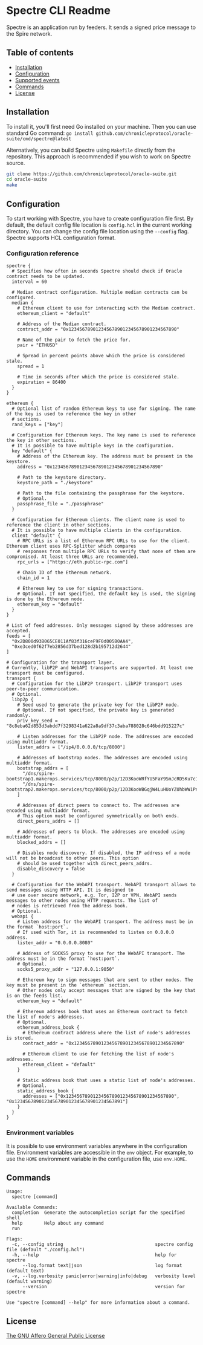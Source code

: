 # Spectre CLI Readme

Spectre is an application run by feeders. It sends a signed price message to the Spire network.

## Table of contents

* [Installation](#installation)
* [Configuration](#configuration)
* [Supported events](#supported-events)
* [Commands](#commands)
* [License](#license)

## Installation

To install it, you'll first need Go installed on your machine. Then you can use standard Go
command: `go install github.com/chronicleprotocol/oracle-suite/cmd/spectre@latest`

Alternatively, you can build Spectre using `Makefile` directly from the repository. This approach is recommended if
you wish to work on Spectre source.

```bash
git clone https://github.com/chronicleprotocol/oracle-suite.git
cd oracle-suite
make
```

## Configuration

To start working with Spectre, you have to create configuration file first. By default, the default config file location
is `config.hcl` in the current working directory. You can change the config file location using the `--config` flag.
Spectre supports HCL configuration format.

### Configuration reference

```hcl
spectre {
  # Specifies how often in seconds Spectre should check if Oracle contract needs to be updated.
  interval = 60

  # Median contract configuration. Multiple median contracts can be configured.
  median {
    # Ethereum client to use for interacting with the Median contract.
    ethereum_client = "default"

    # Address of the Median contract.
    contract_addr = "0x1234567890123456789012345678901234567890"

    # Name of the pair to fetch the price for.
    pair = "ETHUSD"

    # Spread in percent points above which the price is considered stale.
    spread = 1

    # Time in seconds after which the price is considered stale.
    expiration = 86400
  }
}

ethereum {
  # Optional list of random Ethereum keys to use for signing. The name of the key is used to reference the key in other 
  # sections.
  rand_keys = ["key"]

  # Configuration for Ethereum keys. The key name is used to reference the key in other sections.
  # It is possible to have multiple keys in the configuration.
  key "default" {
    # Address of the Ethereum key. The address must be present in the keystore.
    address = "0x1234567890123456789012345678901234567890"

    # Path to the keystore directory.
    keystore_path = "./keystore"

    # Path to the file containing the passphrase for the keystore.
    # Optional.
    passphrase_file = "./passphrase"
  }

  # Configuration for Ethereum clients. The client name is used to reference the client in other sections.
  # It is possible to have multiple clients in the configuration.
  client "default" {
    # RPC URLs is a list of Ethereum RPC URLs to use for the client. Ethereum client uses RPC-Splitter which compares
    # responses from multiple RPC URLs to verify that none of them are compromised. At least three URLs are recommended.
    rpc_urls = ["https://eth.public-rpc.com"]

    # Chain ID of the Ethereum network.
    chain_id = 1

    # Ethereum key to use for signing transactions.
    # Optional. If not specified, the default key is used, the signing is done by the Ethereum node.
    ethereum_key = "default"
  }
}

# List of feed addresses. Only messages signed by these addresses are accepted.
feeds = [
  "0x2D800d93B065CE011Af83f316ceF9F0d005B0AA4",
  "0xe3ced0f62f7eb2856d37bed128d2b195712d2644"
]

# Configuration for the transport layer. 
# Currently, libP2P and WebAPI transports are supported. At least one transport must be configured.
transport {
  # Configuration for the LibP2P transport. LibP2P transport uses peer-to-peer communication.
  # Optional.
  libp2p {
    # Seed used to generate the private key for the LibP2P node. 
    # Optional. If not specified, the private key is generated randomly.
    priv_key_seed = "8c8eba62d853d3abdd7f3298341a622a8a9df37c3aba788028c646bdd915227c"

    # Listen addresses for the LibP2P node. The addresses are encoded using multiaddr format.
    listen_addrs = ["/ip4/0.0.0.0/tcp/8000"]

    # Addresses of bootstrap nodes. The addresses are encoded using multiaddr format.
    bootstrap_addrs = [
      "/dns/spire-bootstrap1.makerops.services/tcp/8000/p2p/12D3KooWRfYU5FaY9SmJcRD5Ku7c1XMBRqV6oM4nsnGQ1QRakSJi",
      "/dns/spire-bootstrap2.makerops.services/tcp/8000/p2p/12D3KooWBGqjW4LuHUoYZUhbWW1PnDVRUvUEpc4qgWE3Yg9z1MoR"
    ]

    # Addresses of direct peers to connect to. The addresses are encoded using multiaddr format.
    # This option must be configured symmetrically on both ends.
    direct_peers_addrs = []

    # Addresses of peers to block. The addresses are encoded using multiaddr format.
    blocked_addrs = []

    # Disables node discovery. If disabled, the IP address of a node will not be broadcast to other peers. This option
    # should be used together with direct_peers_addrs.
    disable_discovery = false
  }

  # Configuration for the WebAPI transport. WebAPI transport allows to send messages using HTTP API. It is designed to 
  # use over secure network, e.g. Tor, I2P or VPN. WebAPI sends messages to other nodes using HTTP requests. The list of 
  # nodes is retrieved from the address book.
  # Optional.
  webapi {
    # Listen address for the WebAPI transport. The address must be in the format `host:port`.
    # If used with Tor, it is recommended to listen on 0.0.0.0 address.
    listen_addr = "0.0.0.0.8080"

    # Address of SOCKS5 proxy to use for the WebAPI transport. The address must be in the format `host:port`.
    # Optional.
    socks5_proxy_addr = "127.0.0.1:9050"

    # Ethereum key to sign messages that are sent to other nodes. The key must be present in the `ethereum` section.
    # Other nodes only accept messages that are signed by the key that is on the feeds list.
    ethereum_key = "default"

    # Ethereum address book that uses an Ethereum contract to fetch the list of node's addresses.
    # Optional.
    ethereum_address_book {
      # Ethereum contract address where the list of node's addresses is stored.
      contract_addr = "0x1234567890123456789012345678901234567890"

      # Ethereum client to use for fetching the list of node's addresses.
      ethereum_client = "default"
    }

    # Static address book that uses a static list of node's addresses.
    # Optional.
    static_address_book {
      addresses = ["0x1234567890123456789012345678901234567890", "0x1234567890123456789012345678901234567891"]
    }
  }
}
```

### Environment variables

It is possible to use environment variables anywhere in the configuration file. Environment variables are accessible
in the `env` object. For example, to use the `HOME` environment variable in the configuration file, use `env.HOME`.

## Commands

```
Usage:
  spectre [command]

Available Commands:
  completion  Generate the autocompletion script for the specified shell
  help        Help about any command
  run         

Flags:
  -c, --config string                                  spectre config file (default "./config.hcl")
  -h, --help                                           help for spectre
      --log.format text|json                           log format (default text)
  -v, --log.verbosity panic|error|warning|info|debug   verbosity level (default warning)
      --version                                        version for spectre

Use "spectre [command] --help" for more information about a command.
```

## License

[The GNU Affero General Public License](https://www.notion.so/LICENSE)
